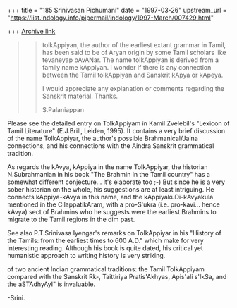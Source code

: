 +++
title = "185 Srinivasan Pichumani"
date = "1997-03-26"
upstream_url = "https://list.indology.info/pipermail/indology/1997-March/007429.html"

+++
[Archive link](https://list.indology.info/pipermail/indology/1997-March/007429.html)


>> tolkAppiyan, the author of the earliest extant grammar in Tamil, has been
>> said to be of Aryan origin by some Tamil scholars like tevaneyap pAvANar. 
>> The name tolkAppiyan is derived from a family name kAppiyan. I wonder if 
>> there is any connection between the Tamil tolkAppiyan and Sanskrit kApya 
>> or kApeya.
>>
>> I would appreciate any explanation or comments regarding the Sanskrit
>> material. Thanks.
>>
>> S.Palaniappan

Please see the detailed entry on TolkAppiyam in Kamil Zvelebil's "Lexicon 
of Tamil Literature" (E.J.Brill, Leiden, 1995).  It contains a very brief 
discussion of the name TolkAppiyar, the author's possible Brahmanical/Jaina 
connections, and his connections with the Aindra Sanskrit grammatical 
tradition.  

As regards the kAvya, kAppiya in the name TolkAppiyar, the historian 
N.Subrahmanian in his book "The Brahmin in the Tamil country" has a 
somewhat different conjecture... it's elaborate too ;-) 
But since he is a very sober historian on the whole, his suggestions are
at least intriguing.  He connects kAppiya-kAvya in this name, and the 
kAppiyakuDi-kAvyakula mentioned in the CilappatikAram, with a pro-S'ukra 
(i.e. pro-kavi... hence kAvya) sect of Brahmins who he suggests were the
earliest Brahmins to migrate to the Tamil regions in the dim past.

See also P.T.Srinivasa Iyengar's remarks on TolkAppiyar in his "History 
of the Tamils: from the earliest times to 600 A.D." which make for very 
interesting reading.  Although his book is quite dated, his critical yet 
humanistic approach to writing history is very striking.

of two ancient Indian grammatical traditions: the Tamil TolkAppiyam compared 
with the Sanskrit Rk-, Taittiriya Pratis'Akhyas, Apis'ali s'IkSa, and the 
aSTAdhyAyI" is invaluable.

-Srini.




